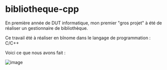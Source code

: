 # bibliotheque-cpp

En première année de DUT informatique, mon premier "gros projet" à été de réaliser un gestionnaire de bibliothèque. 

Ce travail été à réaliser en bînome dans le langage de programmation : C/C++

Voici ce que nous avons fait :

![image](https://user-images.githubusercontent.com/73890927/109435269-f352e800-7a19-11eb-84d2-8c36c6b8db69.png)

